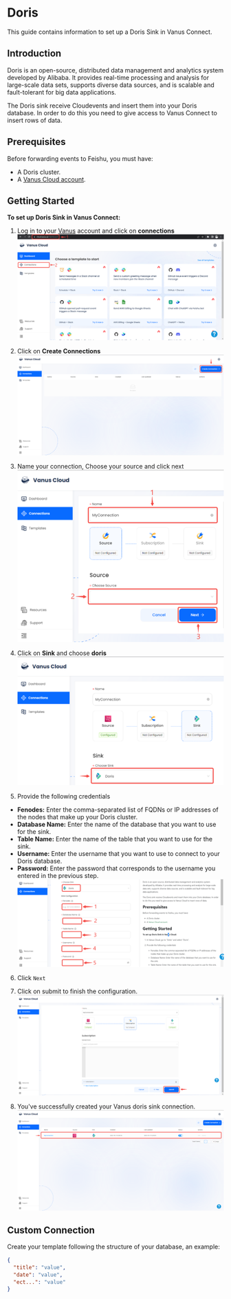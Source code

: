 # Doris

This guide contains information to set up a Doris Sink in Vanus Connect.

## Introduction

Doris is an open-source, distributed data management and analytics system developed by Alibaba. It provides real-time processing and analysis for large-scale data sets, supports diverse data sources, and is scalable and fault-tolerant for big data applications.

The Doris sink receive Cloudevents and insert them into your Doris database. In order to do this you need to give access to Vanus Connect to insert rows of data.

## Prerequisites

Before forwarding events to Feishu, you must have:

- A Doris cluster.
- A [Vanus Cloud account](https://cloud.vanus.ai).

## Getting Started

**To set up Doris Sink in Vanus Connect:** 

1. Log in to your [Vanus](https://cloud.vanus.ai) account and click on **connections**  
![3](images/go%20to%20vanuscloud.png)  

2. Click on **Create Connections**  
![3](images/click%20create%20connection.png)  

3. Name your connection, Choose your source and click next 
![3](images/choose%20source.png) 

4. Click on **Sink** and choose **doris** 
![3](images/choose%20sink.png) 

5. Provide the following credentials
- **Fenodes:** Enter the comma-separated list of FQDNs or IP addresses of the nodes that make up your Doris cluster.
- **Database Name:** Enter the name of the database that you want to use for the sink.
- **Table Name:** Enter the name of the table that you want to use for the sink.
- **Username:** Enter the username that you want to use to connect to your Doris database.
- **Password:** Enter the password that corresponds to the username you entered in the previous step. 
  ![](images/doris.png)

6. Click `Next`  

7. Click on submit to finish the configuration. 
![](images/submit.png)  

8. You've successfully created your Vanus doris sink connection.  
![](images/created.png)  

## Custom Connection

Create your template following the structure of your database, an example:

```json
{
  "title": "value",
  "date": "value",
  "ect...": "value"
}
```

